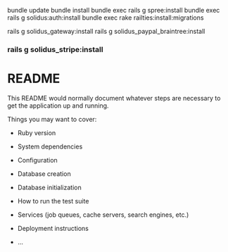 bundle update
bundle install
bundle exec rails g spree:install
bundle exec rails g solidus:auth:install
bundle exec rake railties:install:migrations

rails g solidus_gateway:install
rails g solidus_paypal_braintree:install


### rails g solidus_stripe:install


# README

This README would normally document whatever steps are necessary to get the
application up and running.

Things you may want to cover:

* Ruby version

* System dependencies

* Configuration

* Database creation

* Database initialization

* How to run the test suite

* Services (job queues, cache servers, search engines, etc.)

* Deployment instructions

* ...
